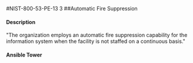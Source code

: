 #NIST-800-53-PE-13 3
##Automatic Fire Suppression
#### Description
"The organization employs an automatic fire suppression capability for the information system when the facility is not staffed on a continuous basis."
#### Ansible Tower

